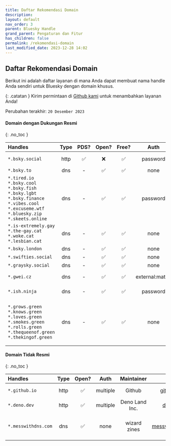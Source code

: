 ```yaml
---
title: Daftar Rekomendasi Domain
description:
layout: default
nav_order: 3
parent: Bluesky Handle
grand_parent: Pengaturan dan Fitur
has_children: false
permalink: /rekomendasi-domain
last_modified_date: 2023-12-28 14:02
---
```


## Daftar Rekomendasi Domain

Berikut ini adalah daftar layanan di mana Anda dapat membuat nama handle Anda sendiri untuk Bluesky dengan domain khusus.

{: .catatan }
Kirim permintaan di [Github kami](https://github.com/oops-wtf/bsky-docs/tree/main/pengaturan/handle.md) untuk menambahkan layanan Anda!

Perubahan terakhir: `20 Desember 2023`

#### Domain dengan Dukungan Resmi
{: .no_toc }

| Handles   | Type  | PDS?  | Open? | Free? | Auth  | Maintainer    | Links |
|:--- |:---:|:---:|:---:|:---:|:---:|:---:|:---:|
| `*.bsky.social` | http | ✅ | ❌ | ✅ | password | [Bluesky PBLLC](https://bsky.app/profile/did:plc:z72i7hdynmk6r22z27h6tvur) | [bsky.app](https://bsky.app/)<br>([github](https://github.com/bluesky-social)) |
| `*.bsky.to`| dns | - | ✅ | ✅ | none | [@andrew.bsky.to](https://bsky.app/profile/andrew.bsky.to) | [bsky.to](https://bsky.to)
| `*.tired.io`<br>`*.bsky.cool`<br>`*.bsky.fish`<br>`*.bsky.lgbt`<br>`*.bsky.finance`<br>`*.vibes.cool`<br>`*.excuseme.wtf`<br>`*.bluesky.zip`<br>`*.skeets.online` | dns | - | ✅ | ✅ | password | [@darn.fish](https://bsky.app/profile/did:plc:7qw3ldjppmwmtjoak3egctdb) | [skyna.me](https://skyna.me/)<br>[github](https://github.com/darnfish/skyname) |
| `*.is-extremely.gay`<br>`*.the-gay.cat`<br>`*.woke.cat`<br>`*.lesbian.cat` | dns | - | ✅ | ✅ | none | [@domi.zip](https://bsky.app/profile/did:plc:7bwr7mioqql34n2mrqwqypbz) | [handles.domi.zip](https://handles.domi.zip/)<br>[github](https://github.com/SlickDomique/open-handles) |
| `*.bsky.london` | dns | - | ✅ | ✅ | none | [@pfrazees.monster](https://bsky.app/profile/did:plc:p2cp5gopk7mgjegy6wadk3ep) | [bsky.london](https://bsky.london/) |
| `*.swifties.social` | dns | - | ✅ | ✅ | none | [@pfrazees.monster](https://bsky.app/profile/did:plc:p2cp5gopk7mgjegy6wadk3ep) | [swifties.social](https://swifties.social/) |
| `*.graysky.social` | dns | - | ✅ | ✅ | none | [@pfrazees.monster](https://bsky.app/profile/did:plc:p2cp5gopk7mgjegy6wadk3ep) | [graysky.social](https://graysky.social/) |
| `*.gwei.cz` | dns | - | ✅ | ✅ | external:matrix | [@gwei.cz](https://bsky.app/profile/did:plc:2bs6eyzyjkqb5gmqbfurccx2) | [element chat](https://app.element.io/#/room/bluesky:gwei.cz)<br>([github](https://github.com/gweicz/atproto-handle-matrix-bot)) |
| `*.ish.ninja` | dns | - | ✅ | ✅ | password | [@ishaanbedi.in](https://bsky.app/profile/did:plc:d5d2pdxfn2feddaqrxg337ta) | [ish.ninja](https://www.ish.ninja/)<br>([github](https://github.com/ishaanbedi/ish.ninja)) |
| `*.grows.green`<br>`*.knows.green`<br>`*.loves.green`<br>`*.smokes.green`<br>`*.rolls.green`<br>`*.thequeenof.green`<br>`*.thekingof.green` | dns | - | ✅ | ✅ | none | [@Adirondack.Green](https://bsky.app/profile/did:plc:r2jsoijmenfb67klwdc3hyav) | [grows.green](https://grows.green)<br>[knows.green](https://knows.green)<br>[loves.green](https://loves.green)<br>[smokes.green](https://smokes.green)<br>[rolls.green](https://rolls.green)<br>[thequeenof.green](https://thequeenof.green)<br>[thekingof.green](https://thekingof.green) |

#### Domain Tidak Resmi
{: .no_toc }

| Handles | Type | Open? | Auth | Maintainer | Links | Notes |
|:--- |:---:|:---:|:---:|:---:|:---:|:---:|
| `*.github.io` | http | ✅ | multiple | Github | [github.com](https://github.com) | Github Pages |
| `*.deno.dev` | http | ✅ | multiple | Deno Land Inc. | [deno.dev](https://deno.com/deploy) |  |
| `*.messwithdns.com` | dns | ✅ | none | wizard zines | [messwithdns.com](http://messwithdns.com/) | only temporary, suitable for testing |